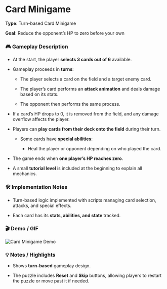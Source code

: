 # **Card Minigame**

**Type**: Turn-based Card Minigame

**Goal**: Reduce the opponent’s HP to zero before your own


### 🎮 Gameplay Description

- At the start, the player **selects 3 cards out of 6** available.

- Gameplay proceeds in **turns**:

  - The player selects a card on the field and a target enemy card.

  - The player’s card performs an **attack animation** and deals damage based on its stats.

  - The opponent then performs the same process.

- If a card’s HP drops to 0, it is removed from the field, and any damage overflow affects the player.

- Players can **play cards from their deck onto the field** during their turn.

  - Some cards have **special abilities**:

    - Heal the player or opponent depending on who played the card.

- The game ends when **one player’s HP reaches zero**.

- A small **tutorial level** is included at the beginning to explain all mechanics.


### 🛠 Implementation Notes

- Turn-based logic implemented with scripts managing card selection, attacks, and special effects.

- Each card has its **stats, abilities, and state** tracked.

### 🎬 Demo / GIF

![Card Minigame Demo](./demo.gif)


### 💡 Notes / Highlights

- Shows **turn-based** gameplay design.

- The puzzle includes **Reset** and **Skip** buttons, allowing players to restart the puzzle or move past it if needed.